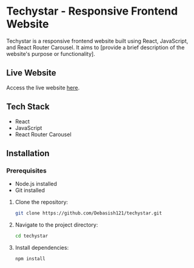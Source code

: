 # Techystar - Responsive Frontend Website

Techystar is a responsive frontend website built using React, JavaScript, and React Router Carousel. It aims to [provide a brief description of the website's purpose or functionality].

## Live Website
Access the live website [here](https://chat-app-omega-green.vercel.app/).

## Tech Stack
- React
- JavaScript
- React Router Carousel

## Installation

### Prerequisites
- Node.js installed
- Git installed

1. Clone the repository:
    ```bash
    git clone https://github.com/Debasish121/techystar.git
    ```

2. Navigate to the project directory:
    ```bash
    cd techystar
    ```

3. Install dependencies:
    ```bash
    npm install
    ```

